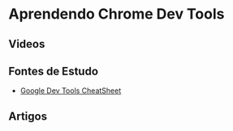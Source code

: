 # Aprendendo Chrome Dev Tools

## Videos

## Fontes de Estudo
* [Google Dev Tools CheatSheet](http://anti-code.com/devtools-cheatsheet/)

## Artigos